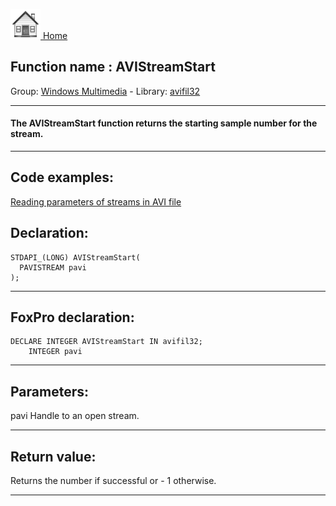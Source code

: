 [<img src="../../images/home.png"> Home ](https://github.com/VFPX/Win32API)  

## Function name : AVIStreamStart
Group: [Windows Multimedia](../../functions_group.md#Windows_Multimedia)  -  Library: [avifil32](../../Libraries.md#avifil32)  
***  


#### The AVIStreamStart function returns the starting sample number for the stream.
***  


## Code examples:
[Reading parameters of streams in AVI file](../../samples/sample_429.md)  

## Declaration:
```foxpro  
STDAPI_(LONG) AVIStreamStart(
  PAVISTREAM pavi
);  
```  
***  


## FoxPro declaration:
```foxpro  
DECLARE INTEGER AVIStreamStart IN avifil32;
	INTEGER pavi  
```  
***  


## Parameters:
pavi
Handle to an open stream.
  
***  


## Return value:
Returns the number if successful or - 1 otherwise.   
***  

